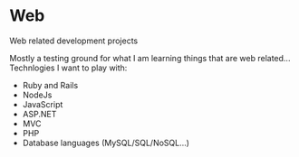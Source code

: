 # Web
Web related development projects

Mostly a testing ground for what I am learning things that are web related...
Technlogies I want to play with:
 - Ruby and Rails
 - NodeJs
 - JavaScript
 - ASP.NET
 - MVC
 - PHP
 - Database languages (MySQL/SQL/NoSQL...)
